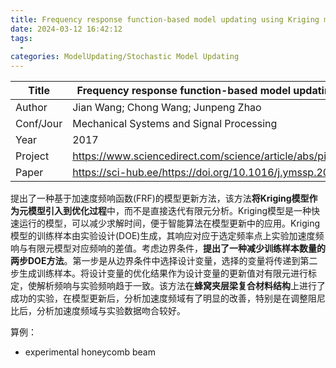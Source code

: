 ```yaml
---
title: Frequency response function-based model updating using Kriging model
date: 2024-03-12 16:42:12
tags:
  - 
categories: ModelUpdating/Stochastic Model Updating
---
```


| Title     | Frequency response function-based model updating using Kriging model    |
| --------- | ----------------------------------------------------------------------- |
| Author    | Jian Wang; Chong Wang; Junpeng Zhao                                     |
| Conf/Jour | Mechanical Systems and Signal Processing                                |
| Year      | 2017                                                                    |
| Project   | https://www.sciencedirect.com/science/article/abs/pii/S0888327016304356 |
| Paper     | https://sci-hub.ee/https://doi.org/10.1016/j.ymssp.2016.10.023          |

<!-- more -->


提出了一种基于加速度频响函数(FRF)的模型更新方法，该方法**将Kriging模型作为元模型引入到优化过程**中，而不是直接迭代有限元分析。Kriging模型是一种快速运行的模型，可以减少求解时间，便于智能算法在模型更新中的应用。Kriging模型的训练样本由实验设计(DOE)生成，其响应对应于选定频率点上实验加速度频响与有限元模型对应频响的差值。考虑边界条件，**提出了一种减少训练样本数量的两步DOE方法**。第一步是从边界条件中选择设计变量，选择的变量将传递到第二步生成训练样本。将设计变量的优化结果作为设计变量的更新值对有限元进行标定，使解析频响与实验频响趋于一致。该方法在**蜂窝夹层梁复合材料结构**上进行了成功的实验，在模型更新后，分析加速度频域有了明显的改善，特别是在调整阻尼比后，分析加速度频域与实验数据吻合较好。

算例：
- experimental honeycomb beam